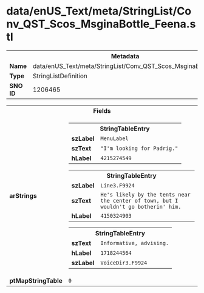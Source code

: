 <h1>data/enUS_Text/meta/StringList/Conv_QST_Scos_MsginaBottle_Feena.stl</h1><table><tr><th colspan="100%">Metadata</th></tr><tr><td><b>Name</b></td><td>data/enUS_Text/meta/StringList/Conv_QST_Scos_MsginaBottle_Feena.stl</td></tr><tr><td><b>Type</b></td><td>StringListDefinition</td></tr><tr><td><b>SNO ID</b></td><td>1206465</td></tr></table>

<table><tr><th colspan="100%">Fields</th></tr><tr><td><b>arStrings</b></td><td><table><tr><th colspan="100%">StringTableEntry</th></tr><tr><td><b>szLabel</b></td><td><code>MenuLabel</code></td></tr><tr><td><b>szText</b></td><td><code>"I'm looking for Padrig."</code></td></tr><tr><td><b>hLabel</b></td><td><code>4215274549</code></td></tr></table>


<table><tr><th colspan="100%">StringTableEntry</th></tr><tr><td><b>szLabel</b></td><td><code>Line3.F9924</code></td></tr><tr><td><b>szText</b></td><td><code>He's likely by the tents near the center of town, but I wouldn't go botherin' him.</code></td></tr><tr><td><b>hLabel</b></td><td><code>4150324903</code></td></tr></table>


<table><tr><th colspan="100%">StringTableEntry</th></tr><tr><td><b>szText</b></td><td><code>Informative, advising.</code></td></tr><tr><td><b>hLabel</b></td><td><code>1718244564</code></td></tr><tr><td><b>szLabel</b></td><td><code>VoiceDir3.F9924</code></td></tr></table>


</td></tr><tr><td><b>ptMapStringTable</b></td><td><code>0</code></td></tr></table>

